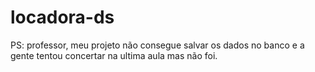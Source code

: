 # locadora-ds

PS: professor, meu projeto não consegue salvar os dados no banco e a gente tentou concertar na ultima aula mas não foi.
